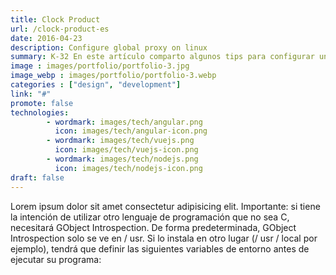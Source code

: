 ```yaml
---
title: Clock Product
url: /clock-product-es
date: 2016-04-23
description: Configure global proxy on linux
summary: K-32 En este artículo comparto algunos tips para configurar un proxy global en sistemas operativos GNU/Linux Otra muela mas
image : images/portfolio/portfolio-3.jpg
image_webp : images/portfolio/portfolio-3.webp
categories : ["design", "development"]
link: "#"
promote: false
technologies:
        - wordmark: images/tech/angular.png
          icon: images/tech/angular-icon.png
        - wordmark: images/tech/vuejs.png
          icon: images/tech/vuejs-icon.png        
        - wordmark: images/tech/nodejs.png
          icon: images/tech/nodejs-icon.png
draft: false
---
```


Lorem ipsum dolor sit amet consectetur adipisicing elit. Importante: si tiene la intención de utilizar otro lenguaje de programación que no sea C, necesitará GObject Introspection. De forma predeterminada, GObject Introspection solo se ve en / usr. Si lo instala en otro lugar (/ usr / local por ejemplo), tendrá que definir las siguientes variables de entorno antes de ejecutar su programa:
